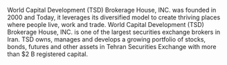 World Capital Development (TSD) Brokerage House, INC. was founded in 2000 and Today, it leverages its diversified model to create thriving places where people live, work and trade.
World Capital Development (TSD) Brokerage House, INC. is one of the largest securities exchange brokers in Iran. TSD owns, manages and develops a growing portfolio of stocks, bonds, futures and other assets in Tehran Securities Exchange with more than $2 B registered capital.
